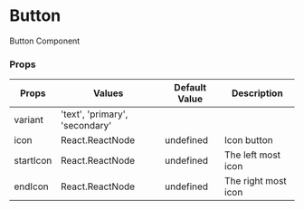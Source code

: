 # Button

Button Component

### Props

| Props     | Values                         | Default Value | Description         |
| --------- | ------------------------------ | ------------- | ------------------- |
| variant   | 'text', 'primary', 'secondary' |               |                     |
| icon      | React.ReactNode                | undefined     | Icon button         |
| startIcon | React.ReactNode                | undefined     | The left most icon  |
| endIcon   | React.ReactNode                | undefined     | The right most icon |
